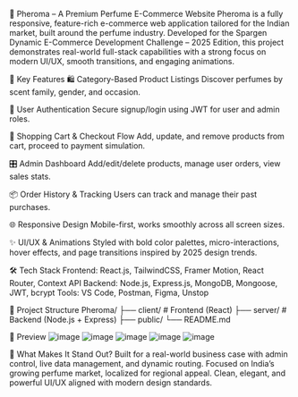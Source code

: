 🧴 Pheroma – A Premium Perfume E-Commerce Website
Pheroma is a fully responsive, feature-rich e-commerce web application tailored for the Indian market, built around the perfume industry. Developed for the Spargen Dynamic E-Commerce Development Challenge – 2025 Edition, this project demonstrates real-world full-stack capabilities with a strong focus on modern UI/UX, smooth transitions, and engaging animations.

🚀 Key Features
🛍️ Category-Based Product Listings
Discover perfumes by scent family, gender, and occasion.

🔐 User Authentication
Secure signup/login using JWT for user and admin roles.

🛒 Shopping Cart & Checkout Flow
Add, update, and remove products from cart, proceed to payment simulation.

🎛️ Admin Dashboard
Add/edit/delete products, manage user orders, view sales stats.

📦 Order History & Tracking
Users can track and manage their past purchases.

🌐 Responsive Design
Mobile-first, works smoothly across all screen sizes.

✨ UI/UX & Animations
Styled with bold color palettes, micro-interactions, hover effects, and page transitions inspired by 2025 design trends.

🛠️ Tech Stack
Frontend:
React.js, TailwindCSS, Framer Motion, React Router, Context API
Backend:
Node.js, Express.js, MongoDB, Mongoose, JWT, bcrypt
Tools:
VS Code, Postman, Figma, Unstop

📁 Project Structure
Pheroma/
├── client/         # Frontend (React)
├── server/         # Backend (Node.js + Express)
├── public/
└── README.md

📸 Preview
![image](https://github.com/user-attachments/assets/3efbadde-bfcd-46f6-a151-48db9277dcf2)
![image](https://github.com/user-attachments/assets/7e954b52-e6f1-440c-b23c-28c70c066da7)
![image](https://github.com/user-attachments/assets/ab2fdb31-8783-4091-8937-a9c78366137a)
![image](https://github.com/user-attachments/assets/721860cf-60ad-4806-8772-9502d5e79828)
![image](https://github.com/user-attachments/assets/39659835-75f6-4f91-84e4-4b41cfc82f38)


🧠 What Makes It Stand Out?
Built for a real-world business case with admin control, live data management, and dynamic routing.
Focused on India’s growing perfume market, localized for regional appeal.
Clean, elegant, and powerful UI/UX aligned with modern design standards.

